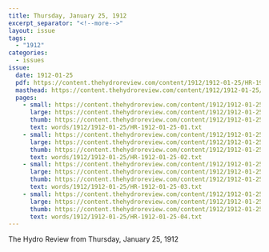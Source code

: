 ```yaml
---
title: Thursday, January 25, 1912
excerpt_separator: "<!--more-->"
layout: issue
tags:
  - "1912"
categories:
  - issues
issue:
  date: 1912-01-25
  pdf: https://content.thehydroreview.com/content/1912/1912-01-25/HR-1912-01-25.pdf
  masthead: https://content.thehydroreview.com/content/1912/1912-01-25/masthead/HR-1912-01-25.jpg
  pages:
    - small: https://content.thehydroreview.com/content/1912/1912-01-25/small/HR-1912-01-25-01.jpg
      large: https://content.thehydroreview.com/content/1912/1912-01-25/large/HR-1912-01-25-01.jpg
      thumb: https://content.thehydroreview.com/content/1912/1912-01-25/thumbnails/HR-1912-01-25-01.jpg
      text: words/1912/1912-01-25/HR-1912-01-25-01.txt
    - small: https://content.thehydroreview.com/content/1912/1912-01-25/small/HR-1912-01-25-02.jpg
      large: https://content.thehydroreview.com/content/1912/1912-01-25/large/HR-1912-01-25-02.jpg
      thumb: https://content.thehydroreview.com/content/1912/1912-01-25/thumbnails/HR-1912-01-25-02.jpg
      text: words/1912/1912-01-25/HR-1912-01-25-02.txt
    - small: https://content.thehydroreview.com/content/1912/1912-01-25/small/HR-1912-01-25-03.jpg
      large: https://content.thehydroreview.com/content/1912/1912-01-25/large/HR-1912-01-25-03.jpg
      thumb: https://content.thehydroreview.com/content/1912/1912-01-25/thumbnails/HR-1912-01-25-03.jpg
      text: words/1912/1912-01-25/HR-1912-01-25-03.txt
    - small: https://content.thehydroreview.com/content/1912/1912-01-25/small/HR-1912-01-25-04.jpg
      large: https://content.thehydroreview.com/content/1912/1912-01-25/large/HR-1912-01-25-04.jpg
      thumb: https://content.thehydroreview.com/content/1912/1912-01-25/thumbnails/HR-1912-01-25-04.jpg
      text: words/1912/1912-01-25/HR-1912-01-25-04.txt
---
```


The Hydro Review from Thursday, January 25, 1912

<!--more-->

